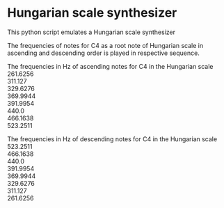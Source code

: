 # Hungarian scale synthesizer

This python script emulates a Hungarian scale synthesizer

The frequencies of notes for C4 as a root note of Hungarian scale in ascending and descending order is played in respective sequence.

The frequencies in Hz of ascending notes for C4 in the Hungarian scale\
261.6256\
311.127\
329.6276\
369.9944\
391.9954\
440.0\
466.1638\
523.2511

The frequencies in Hz of descending notes for C4 in the Hungarian scale\
523.2511\
466.1638\
440.0\
391.9954\
369.9944\
329.6276\
311.127\
261.6256
